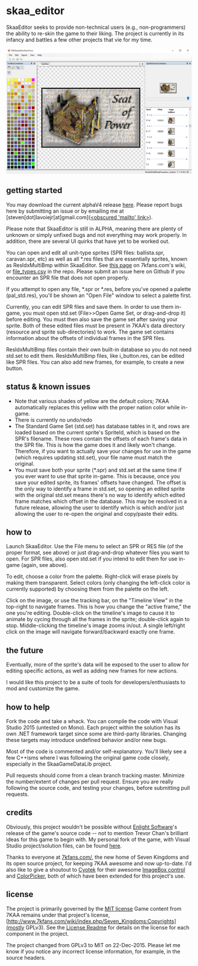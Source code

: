 # skaa_editor
SkaaEditor seeks to provide non-technical users (e.g., non-programmers) the ability to re-skin the game to their liking. The project is currently in its infancy and battles a few other projects that vie for my time. 

![screenshot](other/screenshot.png)

## getting started
You may download the current alphaV4 release [here](https://github.com/sraboy/skaa_editor/blob/master/other/SkaaEditor_x86_alphav4.zip). Please report bugs here by submitting an issue or by emailing me at [steven[dot]lavoiejr[at]gmail.com](<a href='&#109;&#97;&#105;&#108;&#116;&#111;&#58;&#115;&#116;&#101;&#118;&#101;&#110;&#46;&#108;&#97;&#118;&#111;&#105;&#101;&#106;&#114;&#64;&#103;&#109;&#97;&#105;&#108;&#46;&#99;&#111;&#109;'>&lt;&#111;&#98;&#115;&#99;&#117;&#114;&#101;&#100;&#32;&#039;&#109;&#97;&#105;&#108;&#116;&#111;&#039;&#32;&#108;&#105;&#110;&#107;&gt;</a>).

Please note that SkaaEditor is still in ALPHA, meaning there are plenty of unknown or simply unfixed bugs and not everything may work properly. In addition, there are several UI quirks that have yet to be worked out.

You can open and edit all unit-type sprites (SPR files: ballista.spr, caravan.spr, etc) as well as all *.res files that are essentially sprites, known as ResIdxMultiBmp within SkaaEditor. See [this page](https://www.7kfans.com/wiki/index.php/ResourceFormats#File_Listing) on 7kfans.com's wiki, or [file_types.csv](https://github.com/sraboy/skaa_editor/blob/master/other/working/file_types.csv) in the repo. Please submit an issue here on Github if you encounter an SPR file that does not open properly. 

If you attempt to open any file, *.spr or *.res, before you've opened a palette (pal_std.res), you'll be shown an "Open File" window to select a palette first.

Currently, you can edit SPR files and save them. In order to use them in-game, you must open std.set (File>>Open Game Set, or drag-and-drop it) before editing. You must then also save the game set after saving your sprite. Both of these edited files must be present in 7KAA's data directory (resource and sprite sub-directories) to work. The game set contains information about the offsets of individual frames in the SPR files.

ResIdxMultiBmp files contain their own built-in database so you do not need std.set to edit them. ResIdxMultiBmp files, like i_button.res, can be edited like SPR files. You can also add new frames, for example, to create a new button. 

## status & known issues
- Note that various shades of yellow are the default colors; 7KAA automatically replaces this yellow with the proper nation color while in-game.
- There is currently no undo/redo
- The Standard Game Set (std.set) has database tables in it, and rows are loaded based on the current sprite's SpriteId, which is based on the SPR's filename. These rows contain the offsets of each frame's data in the SPR file. This is how the game does it and likely won't change. Therefore, if you want to actually save your changes for use in the game (which requires updating std.set), your file name must match the original.
- You must save both your sprite (*.spr) and std.set at the same time if you ever want to use that sprite in-game. This is because, once you save your edited sprite, its frames' offsets have changed. The offset is the only way to identify a frame in std.set, so opening an edited sprite with the original std.set means there's no way to identify which edited frame matches which offset in the database. This may be resolved in a future release, allowing the user to identify which is which and/or just allowing the user to re-open the original and copy/paste their edits.

## how to

Launch SkaaEditor. Use the File menu to select an SPR or RES file (of the proper format, see above) or just drag-and-drop whatever files you want to open. For SPR files, also open std.set if you intend to edit them for use in-game (again, see above).

To edit, choose a color from the palette. Right-click will erase pixels by making them transparent. Select colors (only changing the left-click color is currently supported) by choosing them from the palette on the left.

Click on the image, or use the tracking bar, on the "Timeline View" in the top-right to navigate frames. This is how you change the "active frame," the one you're editing. Double-click on the timeline's image to cause it to animate by cycing through all the frames in the sprite; double-click again to stop. Middle-clicking the timeline's image zooms in/out. A single left/right click on the image will navigate forward/backward exactly one frame.

## the future
Eventually, more of the sprite's data will be exposed to the user to allow for editing specific actions, as well as adding new frames for new actions. 

I would like this project to be a suite of tools for developers/enthusiasts to mod and customize the game.

## how to help
Fork the code and take a whack. You can compile the code with Visual Studio 2015 (untested on Mono). Each project within the solution has its own .NET framework target since some are third-party libraries. Changing these targets may introduce undefined behavior and/or new bugs.

Most of the code is commented and/or self-explanatory. You'll likely see a few C++isms where I was following the original game code closely, especially in the SkaaGameDataLib project.

Pull requests should come from a clean branch tracking master. Minimize the number/extent of changes per pull request. Ensure you are really following the source code, and testing your changes, before submitting pull requests.

## credits
Obviously, this project wouldn't be possible without [Enlight Software](http://www.enlight.com/)'s release of the game's source code -- not to mention Trevor Chan's brilliant ideas for this game to begin with. My personal fork of the game, with Visual Studio project/solution files, can be found [here](https://github.com/sraboy/7kaa). 

Thanks to everyone at [7kfans.com/](http://www.7kfans.com/), the new home of Seven Kingdoms and its open source project, for keeping 7KAA awesome and now up-to-date. I'd also like to give a shoutout to [Cyotek](http://www.cyotek.com/) for their awesome [ImageBox control](https://github.com/cyotek/Cyotek.Windows.Forms.ImageBox) and [ColorPicker](https://github.com/cyotek/Cyotek.Windows.Forms.ColorPicker), both of which have been extended for this project's use.

## license
The project is primarily governed by the [MIT license](http://www.opensource.org/licenses/mit-license.php) Game content from 7KAA remains under that project's license, [http://www.7kfans.com/wiki/index.php/Seven_Kingdoms:Copyrights](mostly GPLv3). See the [License Readme](https://github.com/sraboy/skaa_editor/tree/master/other/licenses/_license_readme.md) for details on the license for each component in the project.

The project changed from GPLv3 to MIT on 22-Dec-2015. Please let me know if you notice any incorrect license information, for example, in the source headers.